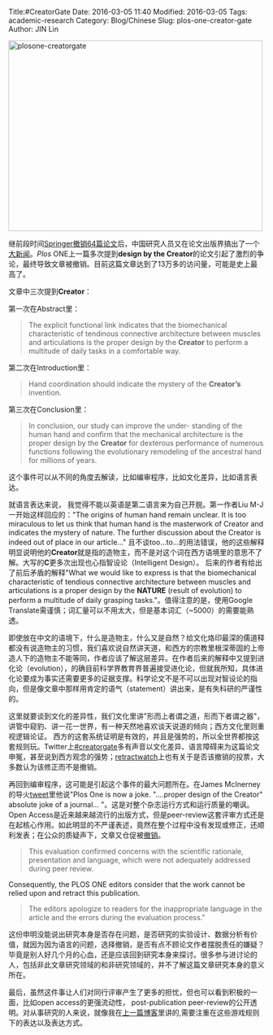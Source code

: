 Title:#CreatorGateDate: 2016-03-05 11:40Modified: 2016-03-05Tags: academic-researchCategory: Blog/ChineseSlug: plos-one-creator-gateAuthor: JIN Lin

<a data-flickr-embed="true"  href="https://www.flickr.com/photos/108107823@N04/35562364614/in/dateposted-public/" title="plosone-creatorgate"><img src="https://farm5.staticflickr.com/4408/35562364614_9fd4d66276.jpg" width="500" height="375" alt="plosone-creatorgate"></a><script async src="//embedr.flickr.com/assets/client-code.js" charset="utf-8"></script>

继前段时间[Springer撤销64篇论文](http://www.nature.com/news/faked-peer-reviews-prompt-64-retractions-1.18202)后，中国研究人员又在论文出版界搞出了一个[大新闻](http://www.nature.com/news/paper-that-says-human-hand-was-designed-by-creator-sparks-concern-1.19499)。*Plos* ONE上一篇多次提到**design by the Creator**的论文引起了激烈的争论，最终导致文章被撤销。目前这篇文章达到了13万多的访问量，可能是史上最高了。

文章中三次提到**Creator**：

第一次在Abstract里：

> The explicit functional link indicates that the biomechanical characteristic of tendinous connective architecture between muscles and articulations is the proper design by the **Creator** to perform a multitude of daily tasks in a comfortable way. 

第二次在Introduction里：
> Hand coordination should indicate the mystery of the **Creator’s** invention.

第三次在Conclusion里：
> In conclusion, our study can improve the under- standing of the human hand and confirm that the mechanical architecture is the proper design by the **Creator** for dexterous performance of numerous functions following the evolutionary remodeling of the ancestral hand for millions of years. 

这个事件可以从不同的角度去解读，比如编审程序，比如文化差异，比如语言表达。

就语言表达来说， 我觉得不能以英语是第二语言来为自己开脱。第一作者Liu M-J 一开始这样回应的："The origins of human hand remain unclear. It is too miraculous to let us think that human hand is the masterwork of Creator and indicates the mystery of nature. The further discussion about the Creator is indeed out of place in our article…" 且不谈too...to...的用法错误，他的这些解释明显说明他的**Creator**就是指的造物主，而不是对这个词在西方语境里的意思不了解。大写的**C**更多次出现也心指智设论（Intelligent Design）。 后来的作者有给出了前后矛盾的解释"What we would like to express is that the biomechanical characteristic of tendious connective architecture between muscles and articulations is a proper design by the **NATURE** (result of evolution) to perform a multitude of daily grasping tasks."。值得注意的是，使用Google Translate需谨慎；词汇量可以不用太大，但是基本词汇（~5000）的需要能熟透。

即使放在中文的语境下，什么是造物主，什么又是自然？给文化烙印最深的儒道释都没有说造物主的习惯，我们喜欢说自然讲天道，和西方的宗教里根深蒂固的上帝造人下的造物主不能等同，作者应该了解这层差异。在作者后来的解释中又提到进化论（evolution），的确目前科学界教育界普遍接受进化论，但就我所知，具体进化论要成为事实还需要更多的证据支撑。科学论文不是不可以出现对智设论的指向，但是像文章中那样用肯定的语气（statement）讲出来，是有失科研的严谨性的。


这里就要谈到文化的差异性，我们文化里讲"形而上者谓之道，形而下者谓之器"，讲管中窥豹、讲一花一世界，有一种天然地喜欢谈天说道的倾向；西方文化里则重视逻辑论证。 西方的这套系统证明是有效的，并且是强势的，所以全世界都按这套规则玩。Twitter上[#creatorgate](https://twitter.com/search?q=creatorgate&src=typd)多有声音以文化差异、语言障碍来为这篇论文申冤，甚至说到西方观念的强势；[retractwatch](http://retractionwatch.com/2016/03/04/poll-should-the-creator-paper-have-been-retracted/)上也有关于是否该撤销的投票，大多数认为该修正而不是撤销。


再回到编审程序，这可能是引起这个事件的最大问题所在。在James McInerney的导火[tweet](https://twitter.com/jomcinerney/status/705032888694263808)里他说"Plos One is now a joke. "....proper design of the Creator" absolute joke of a journal... "。这是对整个杂志运行方式和运行质量的嘲讽。Open Access是近来越来越流行的出版方式，但是peer-review这套评审方式还是在起核心作用。如此明显的不严谨表述，竟然在整个过程中没有发现或修正，还顺利发表；在公众的质疑声下，文章又仓促被[撤销](http://journals.plos.org/plosone/article?id=10.1371%2Fjournal.pone.0146193)。

> This evaluation confirmed concerns with the scientific rationale, presentation and language, which were not adequately addressed during peer review.
> 
Consequently, the PLOS ONE editors consider that the work cannot be relied upon and retract this publication.

> The editors apologize to readers for the inappropriate language in the article and the errors during the evaluation process."

这份申明没能说出研究本身是否存在问题，是否研究的实验设计、数据分析有价值，就因为因为语言的问题，选择撤销，是否有点不顾论文作者摆脱责任的嫌疑？毕竟是别人好几个月的心血，还是应该回到研究本身来探讨。很多参与进讨论的人，包括非此文章研究领域的和非研究领域的，并不了解这篇文章研究本身的意义所在。

最后，虽然这件事让人们对同行评审产生了更多的担忧，但也可以看到积极的一面，比如open access的更强流动性， post-publication peer-review的公开透明。对从事研究的人来说，就像我在[上一篇博客](http://linnus.net/posts/2016/Mar/04/about-presentation/)里讲的,需要注重在这些游戏规则下的表达以及表达方式。

